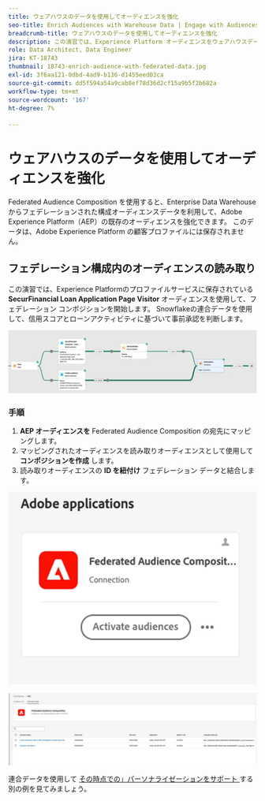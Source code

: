 ```yaml
---
title: ウェアハウスのデータを使用してオーディエンスを強化
seo-title: Enrich Audiences with Warehouse Data | Engage with Audiences from your Data Warehouse using Federated Audience Composition
breadcrumb-title: ウェアハウスのデータを使用してオーディエンスを強化
description: この演習では、Experience Platform オーディエンスをウェアハウスデータでエンリッチメントします。
role: Data Architect, Data Engineer
jira: KT-18743
thumbnail: 18743-enrich-audience-with-federated-data.jpg
exl-id: 3f6aa121-0dbd-4ad9-b136-d1455eed03ca
source-git-commit: dd5f594a54a9cab8ef78d36d2cf15a9b5f2b682a
workflow-type: tm+mt
source-wordcount: '167'
ht-degree: 7%

---
```


# ウェアハウスのデータを使用してオーディエンスを強化

Federated Audience Composition を使用すると、Enterprise Data Warehouse からフェデレーションされた構成オーディエンスデータを利用して、Adobe Experience Platform（AEP）の既存のオーディエンスを強化できます。 このデータは、Adobe Experience Platform の顧客プロファイルには保存されません。

## フェデレーション構成内のオーディエンスの読み取り

この演習では、Experience Platformのプロファイルサービスに保存されている **SecurFinancial Loan Application Page Visitor** オーディエンスを使用して、フェデレーション コンポジションを開始します。 Snowflakeの連合データを使用して、信用スコアとローンアクティビティに基づいて事前承認を判断します。

![federated-composition-example](assets/snowflake-preapproval.png)

### 手順

1. **AEP オーディエンスを** Federated Audience Composition の宛先にマッピングします。
2. マッピングされたオーディエンスを読み取りオーディエンスとして使用して **コンポジションを作成** します。
3. 読み取りオーディエンスの **ID を紐付け** フェデレーション データと結合します。

![federated-method-1-1](assets/federated-method-1-1.png)

![federated-method-1-2](assets/federated-method-1-2.png)

連合データを使用して [ その時点での」パーソナライゼーションをサポート ](deliver-in-the-moment-personalization.md) する別の例を見てみましょう。
